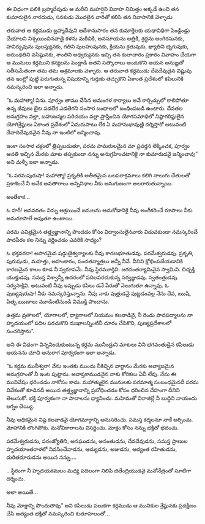 ﻿ఈ విధంగా పలికి బ్రహ్మదేవుడు ఆ మరీచి మహర్షిని వివాహ నిమిత్తం అక్కడే ఉంచి తన కుమారులైన నారదుడు, సనకుడు మొదలైన వారితో కలిసి తన నివాసానికి వెళ్ళాడు 

తరువాత ఆ కర్దముడు బ్రహ్మదేవుని ఆదేశానుసారం తన కుమార్తెలకు యథావిధిగా పెండ్లిండ్లు చేయాలని నిశ్చయించినవాడై కళను మరీచికి, అనసూయను అత్రికి, శ్రద్ధను అంగిరసునకు, హవిర్భువును పులస్త్యునకు, గతిని పులహువునకు, క్రియను క్రతువుకు, ఖ్యాతిని భృగువుకు, అరుంధతిని వసిష్ఠునకు, శాంతిని అధ్వర్యునకు ఇచ్చి తన కులాచారం ప్రకారం వివాహం చేయగా ఆ మునులు కర్దముని కన్యలను పెండ్లాడి అతని సత్కారాలు అందుకొని ఆయన అనుజ్ఞతో సతీసమేతంగా తమ తమ ఆశ్రమాలకు వెళ్ళారు. ఆ తరువాత కర్దముడు దేవదేవుడైన విష్ణువు తన ఇంట్లో పుట్టి పెరుగుతున్న విషయాన్ని గుర్తుకు తెచ్చుకొని ఏకాంత ప్రదేశంలో కపిలునికి నమస్కరించి ఇలా అన్నాడు. 

“ఓ మహాత్మా! విను. పూర్వం తాము చేసిన అమంగళ కార్యాలు అనే కార్చిచ్చులో కాలిపోతూ ఉన్న జీవులు బైట పడలేక ఎడతెగని సంసార బంధాలలో బంధింపబడి ఉంటారు. దేవతల అనుగ్రహం వల్లా, బహుజన్మల పరిచయం వల్లా ప్రాప్తించిన యోగసమాధిలో నిష్ఠాగరిష్ఠులైన యోగిశ్రేష్ఠులు ఏకాంత ప్రదేశంలో ఏమరుపాటు లేక ఏ మహానుభావుణ్ణి దర్శిస్తారో అటువంటి దేవాదిదేవుడవైన నీవు నా ఇంటిలో జన్మించావు. 

ఇంకా సంసార చక్రంలో త్రిప్పబడుతూ, పరమ పామరులమైన మా ప్రవర్తన లెక్కించక, పూర్వం ఆనతి ఇచ్చిన మేరకు మాట తప్పకుండా నన్ను అనుగ్రహించటానికై నా కుమారుడవై జన్మించావు” అని మళ్ళీ ఇలా అన్నాడు. 

“ఓ పరమపురుషా! మహాత్మా! ప్రకృతికి అతీతమైన బలపరాక్రమాలు కలిగి నాలుగు చేతులతో ప్రకాశించే నీ అనేక అవతారాలు అన్నివిధాల నీకు అనుగుణంగా అలరారుతున్నాయి. 

అంతేకాక... 

ఓ హరీ! అనవరతం నిన్ను ఆశ్రయించే జనులను ఆదుకోడానికై నీవు అంగీకరించే రూపాలు నీకు అనురూపాలే అవుతూ ఉంటాయి. 

పరమ పవిత్రమైన తత్త్వజ్ఞానాన్ని పొందడం కోసం విద్వాంసులైనవారు విడువకుండా నమస్కరించే పాదపీఠం కల నిన్ను వర్ణించడం ఎవరికి సాధ్యం? 

ఓ భక్తవరదా! అపారమైన షడ్గుణైశ్వర్యాలకు నీవు కారణభూతుడవు. పరమేశ్వరుడవు. ప్రకృతి, పురుషుడు, మహత్తు, అహంకారం, పంచతన్మాత్రలు అన్నీ నీవే. వీనిని క్షోభింపజేయడానికి కారణమైన కాలం కూడ నీ స్వరూపమే. నీవు స్థిరమూర్తివి. జగదంతర్యామివైన స్వామివి. చిచ్ఛక్తి యుక్తుడవు. సమస్త విశ్వాన్నీ ఉదరంలో పదిలపరచుకున్న సర్వజ్ఞుడవు. స్వతంత్రుడవు. సర్వసాక్షివి. అటువంటి నీవు ఇప్పుడు కపిలు డనే పేరుతో వెలుగుతూ ఉన్నావు. ఓ పుణ్యపురుషా! నీకు నమస్కరిస్తున్నాను. నీవు నాకు పుత్రుడవై పుట్టడంవల్ల నేను దేవ, ఋషి, పితృ ఋణాలు మూడింటినుండి విముక్తి పొందాను. 

ఉత్తమ వ్రతాలలో, యోగాలలో, ధ్యానాలలో నియమం కలవాడినై, నీ రెండు పాదపద్మాలను నా హృదయంలో పదిల పరచుకొని దుఃఖాలన్నింటినీ దూరం చేసికొని, పుణ్యప్రదేశాలలో సంచరిస్తాను”. 

అని ఈ విధంగా విన్నవించుకుంటున్న కర్దమ మునీంద్రుని మాటలు విని భగవంతుడైన కపిలుడు ఆయనను చూచి అనురాగ పూర్వకంగా ఇలా అన్నాడు. 

“ఓ కర్దమ మునీశ్వరా! నేను ఇంతకు ముందు నీకిచ్చిన వాగ్దానం మేరకు అవ్యాజమైన అనుగ్రహంతో నీ ఇంట పుట్టాను. అవాప్తకాముడనైన నాకు కోరికలు ఏవీ లేవు. నేను ఈ మునివేషం ధరించడం నాకోసం కాదు. మహాత్ములైన మునులకు పరమాత్మ సంబంధమైనదీ పరమ వివేకంతో కూడినదీ అయిన తత్త్వజ్ఞానాన్ని ప్రబోధించడం కోసం ధరించిన దేహంగా దీనిని తెలుసుకో. భక్తి పూర్వకంగా నా పాదాలను ధ్యానించు. మహిమతో విరాజిల్లే నీ బుద్ధిని నాయందు లగ్నం చెయ్యి. 

నీవు అధికమైన నిష్ఠ కలవాడవై యోగమార్గాన్ని అనుసరించు. సమస్త కర్మలనూ నాకే అర్పించు. మోహానికి లొంగిపోకు. మనోవికారాలను విసర్జించు. మోక్షం కోసం నన్ను భక్తితో భజించు. 

పరమేశ్వరుడను, పరంజ్యోతిని, అనఘుడను, అనంతుడను, దేవదేవుడను, సమస్త ప్రాణుల హృదయాంతరాళలో నివసించేవాడను, ఆద్యుడను, అజుడను, ఆద్యంత రహితుడను, దురితదూరుడను అయిన నన్ను.... 

...స్థిరంగా నీ హృదయకమలం మధ్య పదిలంగా నిలిపి జితేంద్రియుడవై మనోనేత్రంతో సూటిగా దర్శించు. 

అలా అయితే... 

నీవు మోక్షాన్ని పొందుతావు” అని కపిలుడు పలుకగా కర్దముడు ఆ మునికుల శ్రేష్ఠునకు ప్రదక్షిణం చేసి అత్యంత భక్తితో నమస్కరించి కుతూహలంతో... 


